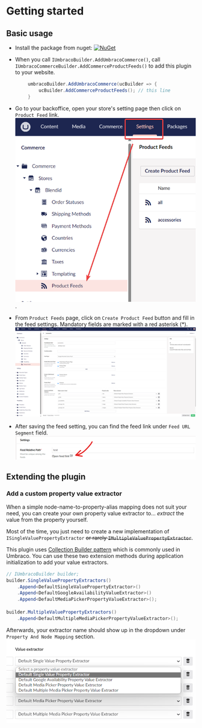 # Getting started

## Basic usage
- Install the package from nuget: [![NuGet](https://img.shields.io/nuget/v/Umbraco.Commerce.ProductFeeds.svg?style=modern&label=nuget)](https://www.nuget.org/packages/Umbraco.Commerce.ProductFeeds/) 

- When you call `IUmbracoBuilder.AddUmbracoCommerce()`, call `IUmbracoCommerceBuilder.AddCommerceProductFeeds()` to add this plugin to your website.

```cs
        umbracoBuilder.AddUmbracoCommerce(ucBuilder => {
            ucBuilder.AddCommerceProductFeeds(); // this line
        }
```
- Go to your backoffice, open your store's setting page then click on `Product Feed` link.
![product feed list page](./assets/product-feed-list-page.png).

- From `Product Feeds` page, click on `Create Product Feed` button and fill in the feed settings. Mandatory fields are marked with a red asterisk (*).
![feed setting page](./assets/feed-setting-page.png)

- After saving the feed setting, you can find the feed link under `Feed URL Segment` field.
![open feed link](./assets/open-feed-link.png)

## Extending the plugin

### Add a custom property value extractor
When a simple node-name-to-property-alias mapping does not suit your need, you can create your own property value extractor to... *extract* the value from the property yourself.

Most of the time, you just need to create a new implementation of `ISingleValuePropertyExtractor` ~~or rarely `IMultipleValuePropertyExtractor`~~.

This plugin uses [Collection Builder pattern](https://docs.umbraco.com/umbraco-cms/implementation/composing#example-modifying-collections) which is commonly used in Umbraco. You can use these two extension methods during application initialization to add your value extractors.

```c#
// IUmbracoBuilder builder;
builder.SingleValuePropertyExtractors()
    .Append<DefaultSingleValuePropertyExtractor>()
    .Append<DefaultGoogleAvailabilityValueExtractor>()
    .Append<DefaultMediaPickerPropertyValueExtractor>();

builder.MultipleValuePropertyExtractors()
    .Append<DefaultMultipleMediaPickerPropertyValueExtractor>();
```

Afterwards, your extractor name should show up in the dropdown under `Property And Node Mapping` section.
![property value extractor dropdown](./assets/property-value-extractor-dropdown.png)